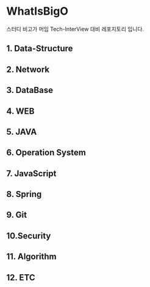 # WhatIsBigO
스터디 비고가 머임 Tech-InterView 대비 레포지토리 입니다. 



## 1. Data-Structure

## 2. Network

## 3. DataBase

## 4. WEB

## 5. JAVA

## 6. Operation System

## 7. JavaScript

## 8. Spring 

## 9. Git 

## 10.Security

## 11. Algorithm

## 12. ETC

